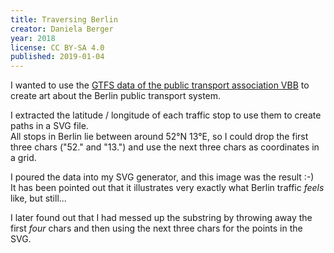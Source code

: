```yaml
---
title: Traversing Berlin
creator: Daniela Berger
year: 2018
license: CC BY-SA 4.0
published: 2019-01-04
---
```


I wanted to use the [GTFS data of the public transport association VBB](https://daten.berlin.de/datensaetze/vbb-fahrplandaten-gtfs) to create art about the Berlin public transport system.

I extracted the latitude / longitude of each traffic stop to use them to create paths in a SVG file.  
All stops in Berlin lie between around 52°N 13°E, so I could drop the first three chars ("52." and "13.") and use the next three chars as coordinates in a grid.

I poured the data into my SVG generator, and this image was the result :-)  
It has been pointed out that it illustrates very exactly what Berlin traffic *feels* like, but still...

I later found out that I had messed up the substring by throwing away the first *four* chars and then using the next three chars for the points in the SVG.
